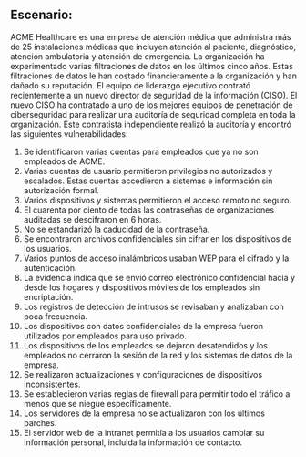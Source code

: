 ## Escenario:

ACME Healthcare es una empresa de atención médica que administra más de 25 instalaciones médicas que incluyen atención 
al paciente, diagnóstico, atención ambulatoria y atención de emergencia. La organización ha experimentado varias 
filtraciones de datos en los últimos cinco años. Estas filtraciones de datos le han costado financieramente a la 
organización y han dañado su reputación.
El equipo de liderazgo ejecutivo contrató recientemente a un nuevo director de seguridad de la información (CISO). El
nuevo CISO ha contratado a uno de los mejores equipos de penetración de ciberseguridad para realizar una auditoría de 
seguridad completa en toda la organización. Este contratista independiente realizó la auditoría y encontró las 
siguientes vulnerabilidades:

1) Se identificaron varias cuentas para empleados que ya no son empleados de ACME.
2) Varias cuentas de usuario permitieron privilegios no autorizados y escalados. Estas cuentas accedieron a sistemas e 
información sin autorización formal.
3) Varios dispositivos y sistemas permitieron el acceso remoto no seguro.
4) El cuarenta por ciento de todas las contraseñas de organizaciones auditadas se descifraron en 6 horas.
5) No se estandarizó la caducidad de la contraseña.
6) Se encontraron archivos confidenciales sin cifrar en los dispositivos de los usuarios.
7) Varios puntos de acceso inalámbricos usaban WEP para el cifrado y la autenticación.
8) La evidencia indica que se envió correo electrónico confidencial hacia y desde los hogares y dispositivos móviles de
los empleados sin encriptación.
9) Los registros de detección de intrusos se revisaban y analizaban con poca frecuencia.
10) Los dispositivos con datos confidenciales de la empresa fueron utilizados por empleados para uso privado.
11) Los dispositivos de los empleados se dejaron desatendidos y los empleados no cerraron la sesión de la red y los 
sistemas de datos de la empresa.
12) Se realizaron actualizaciones y configuraciones de dispositivos inconsistentes.
13) Se establecieron varias reglas de firewall para permitir todo el tráfico a menos que se niegue específicamente.
14) Los servidores de la empresa no se actualizaron con los últimos parches.
15) El servidor web de la intranet permitía a los usuarios cambiar su información personal, incluida la información de 
contacto.

